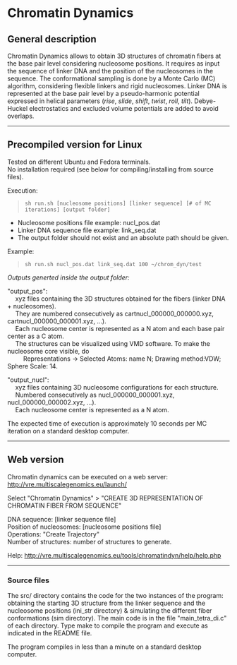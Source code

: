 # Chromatin Dynamics

## General description

Chromatin Dynamics allows to obtain 3D structures of chromatin fibers at the base pair 
level considering nucleosome positions. It requires as input the sequence of linker DNA
and the position of the nucleosomes in the sequence. The conformational sampling is done
by a Monte Carlo (MC) algorithm, considering flexible linkers and rigid nucleosomes.
Linker DNA is represented at the base pair level by a pseudo-harmonic potential expressed
in helical parameters (*rise*, *slide*, *shift*, *twist*, *roll*, *tilt*). Debye-Huckel
electrostatics and excluded volume potentials are added to avoid overlaps.

------------------------------------------------------------------------------------------
## Precompiled version for Linux

Tested on different Ubuntu and Fedora terminals.<br/>
No installation required (see below for compiling/installing from source files).

Execution:

> ``sh run.sh [nucleosome positions] [linker sequence] [# of MC iterations] [output folder]``

- Nucleosome positions file example: nucl_pos.dat
- Linker DNA sequence file example: link_seq.dat
- The output folder should not exist and an absolute path should be given.

Example:

> ``sh run.sh nucl_pos.dat link_seq.dat 100 ~/chrom_dyn/test``

*Outputs generted inside the output folder:*

"output_pos":<br/>
&emsp; xyz files containing the 3D structures obtained for the fibers (linker DNA + nucleosomes).<br/>
&emsp; They are numbered consecutively as cartnucl_000000_000000.xyz, cartnucl_000000_000001.xyz, ...).<br/>
&emsp; Each nucleosome center is represented as a N atom and each base pair center as a C atom.<br/>
&emsp; The structures can be visualized using VMD software. To make the nucleosome core visible, do<br/>
&emsp; &emsp; Representations -> Selected Atoms: name N; Drawing method:VDW; Sphere Scale: 14.<br/>

"output_nucl":<br/>
&emsp; xyz files containing 3D nucleosome configurations for each structure.<br/>
&emsp; Numbered consecutively as nucl_000000_000001.xyz, nucl_000000_000002.xyz, ...).<br/>
&emsp; Each nucleosome center is represented as a N atom.<br/>

The expected time of execution is approximately 10 seconds per MC iteration on a standard
desktop computer.

------------------------------------------------------------------------------------------
## Web version

Chromatin dynamics can be executed on a web server: http://vre.multiscalegenomics.eu/launch/

Select "Chromatin Dynamics" > "CREATE 3D REPRESENTATION OF CHROMATIN FIBER FROM SEQUENCE"

DNA sequence: [linker sequence file]<br/>
Position of nucleosomes: [nucleosome positions file]<br/>
Operations: "Create Trajectory"<br/>
Number of structures: number of structures to generate.<br/>

Help: http://vre.multiscalegenomics.eu/tools/chromatindyn/help/help.php

------------------------------------------------------------------------------------------
### Source files

The src/ directory contains the code for the two instances of the program: obtaining the
starting 3D structure from the linker sequence and the nucleosome positions (ini_str
directory) & simulating the different fiber conformations (sim directory). The main code
is in the file "main_tetra_di.c" of each directory. Type make to compile the program and
execute as indicated in the README file.

The program compiles in less than a minute on a standard desktop computer.


